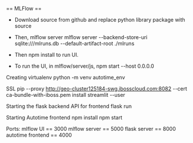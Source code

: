 == MLFlow == 

- Download source from github and replace python library package with source
- Then, mlflow server
mlflow server --backend-store-uri sqlite:///mlruns.db --default-artifact-root ./mlruns

- Then npm install to run UI.
- To run the UI, in mlflow/server/js, npm start --host 0.0.0.0

Creating virtualenv
python -m venv autotime_env

SSL
pip --proxy http://geo-cluster125184-swg.ibosscloud.com:8082 --cert ca-bundle-with-iboss.pem install streamlit --user


Starting the flask backend API for frontend 
flask run

Starting Autotime frontend
npm install 
npm start  


Ports: 
mlflow UI == 3000
mlflow server == 5000
flask server == 8000
autotime frontend == 4000